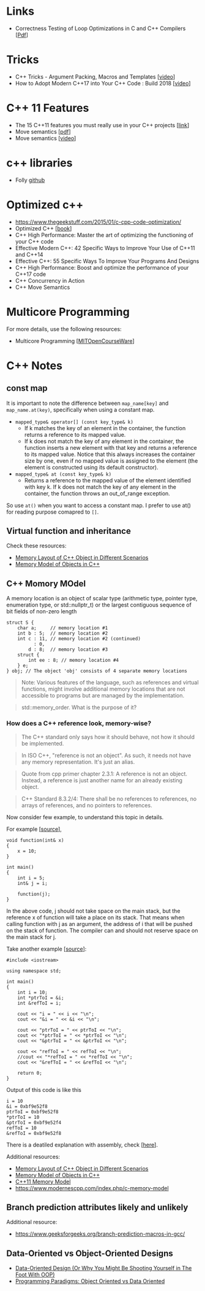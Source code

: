 


# Links
- Correctness Testing of Loop Optimizations in C and C++ Compilers [[Pdf](https://solidsands.com/wp-content/uploads/thesis_remi_van_veen.pdf)]



# Tricks
- C++ Tricks - Argument Packing, Macros and Templates [[video](https://www.youtube.com/watch?v=7qZ2O5-uLO8)]
- How to Adopt Modern C++17 into Your C++ Code : Build 2018 [[video](https://www.youtube.com/watch?v=UsrHQAzSXkA)]


# C++ 11 Features

- The 15 C++11 features you must really use in your C++ projects [[link](https://cppdepend.com/blog/?p=319)]
- Move semantics [[pdf](https://www.stroustrup.com/move.pdf)]
- Move semantics [[video](https://www.youtube.com/watch?v=St0MNEU5b0o&ab_channel=CppCon)]


# c++ libraries
- Folly [github](https://github.com/facebook/folly)


# Optimized c++

- https://www.thegeekstuff.com/2015/01/c-cpp-code-optimization/
- Optimized C++ [[book](https://www.oreilly.com/library/view/optimized-c/9781491922057/)]
- C++ High Performance: Master the art of optimizing the functioning of your C++ code
- Effective Modern C++: 42 Specific Ways to Improve Your Use of C++11 and C++14
- Effective C++: 55 Specific Ways To Improve Your Programs And Designs
- C++ High Performance: Boost and optimize the performance of your C++17 code
- C++ Concurrency in Action
- C++ Move Semantics

# Multicore Programming

For more details, use the following resources:
- Multicore Programming [[MITOpenCourseWare](https://www.youtube.com/watch?v=dx98pqJvZVk&ab_channel=MITOpenCourseWare)]

# C++ Notes

## const map

It is important to note the difference between `map_name[key]` and `map_name.at(key)`, specifically when using a constant map.
- `mapped_type& operator[] (const key_type& k)`
  - If k matches the key of an element in the container, the function returns a reference to its mapped value.
  - If k does not match the key of any element in the container, the function inserts a new element with that key and returns a reference to its mapped value. Notice that this always increases the container size by one, even if no mapped value is assigned to the element (the element is constructed using its default constructor).
-  `mapped_type& at (const key_type& k)`
   - Returns a reference to the mapped value of the element identified with key k. If k does not match the key of any element in the container, the function throws an out_of_range exception.

So use `at()` when you want to access a constant map. I prefer to use at() for reading purpose comapred to `[]`.

## Virtual function and inheritance

Check these resources:
- [Memory Layout of C++ Object in Different Scenarios](http://www.vishalchovatiya.com/memory-layout-of-cpp-object/#:~:text=In%20the%20inheritance%20model%2C%20a,the%20class%20by%20the%20compiler.)
- [Memory Model of Objects in C++](http://jasonleaster.github.io/2015/06/13/memory-model-of-objects-in-c-plus-plus/)

## C++ Momory MOdel

A memory location is an object of scalar type (arithmetic type, pointer type, enumeration type, or std::nullptr_t)
or the largest contiguous sequence of bit fields of non-zero length

```
struct S {
    char a;     // memory location #1
    int b : 5;  // memory location #2
    int c : 11, // memory location #2 (continued)
          : 0,
        d : 8;  // memory location #3
    struct {
        int ee : 8; // memory location #4
    } e;
} obj; // The object 'obj' consists of 4 separate memory locations
```

>Note: Various features of the language, such as references and virtual functions, might involve additional memory locations that are not accessible to programs but are managed by the implementation.

> std::memory_order. What is the purpose of it?


### How does a C++ reference look, memory-wise?

> The C++ standard only says how it should behave, not how it should be implemented.

> In ISO C++, "reference is not an object". As such, it needs not have any memory representation. It's just an alias.

>  Quote from cpp primer chapter 2.3.1: A reference is not an object. Instead, a reference is just another name for an already existing object.

> C++ Standard 8.3.2/4: There shall be no references to references, no arrays of references, and no pointers to references.

Now consider few example, to understand this topic in details.

For example [[source](https://stackoverflow.com/questions/1179937/how-does-a-c-reference-look-memory-wise)],

```
void function(int& x)
{
    x = 10;
}

int main()
{
    int i = 5;
    int& j = i;

    function(j);
}
```
In the above code, j should not take space on the main stack, but the reference x of function will take a place on its stack. That means when calling function with j as an argument, the address of i that will be pushed on the stack of function. The compiler can and should not reserve space on the main stack for j.

Take another example [[source](https://stackoverflow.com/questions/1179937/how-does-a-c-reference-look-memory-wise)]:
```
#include <iostream>

using namespace std;

int main()
{
    int i = 10;
    int *ptrToI = &i;
    int &refToI = i;

    cout << "i = " << i << "\n";
    cout << "&i = " << &i << "\n";

    cout << "ptrToI = " << ptrToI << "\n";
    cout << "*ptrToI = " << *ptrToI << "\n";
    cout << "&ptrToI = " << &ptrToI << "\n";

    cout << "refToI = " << refToI << "\n";
    //cout << "*refToI = " << *refToI << "\n";
    cout << "&refToI = " << &refToI << "\n";

    return 0;
}
```
Output of this code is like this
```
i = 10
&i = 0xbf9e52f8
ptrToI = 0xbf9e52f8
*ptrToI = 10
&ptrToI = 0xbf9e52f4
refToI = 10
&refToI = 0xbf9e52f8
```
There is a deatiled explanation with assembly, check [[here](https://stackoverflow.com/questions/1179937/how-does-a-c-reference-look-memory-wise)].


Additional resources:
- [Memory Layout of C++ Object in Different Scenarios](http://www.vishalchovatiya.com/memory-layout-of-cpp-object/#:~:text=In%20the%20inheritance%20model%2C%20a,the%20class%20by%20the%20compiler.)
- [Memory Model of Objects in C++](http://jasonleaster.github.io/2015/06/13/memory-model-of-objects-in-c-plus-plus/)
- [C++11 Memory Model](https://people.cs.pitt.edu/~xianeizhang/notes/cpp11_mem.html)
- https://www.modernescpp.com/index.php/c-memory-model

## Branch prediction attributes likely and unlikely

Additional resource:
- https://www.geeksforgeeks.org/branch-prediction-macros-in-gcc/

## Data-Oriented vs Object-Oriented Designs

- [Data-Oriented Design (Or Why You Might Be Shooting Yourself in The Foot With OOP)](https://gamesfromwithin.com/data-oriented-design)
- [Programming Paradigms: Object Oriented vs Data Oriented](https://prateekvjoshi.com/2013/11/30/programming-paradigms-object-oriented-vs-data-oriented/)

